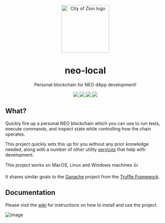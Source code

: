 <p align="center">
  <img
    src="http://res.cloudinary.com/vidsy/image/upload/v1503160820/CoZ_Icon_DARKBLUE_200x178px_oq0gxm.png"
    width="150px"
    alt="City of Zion logo">
</p>

<h1 align="center">neo-local</h1>

<p align="center">
  Personal blockchain for NEO dApp development!
</p>

<p align="center">
  <a href="https://github.com/CityOfZion/neo-local/releases">
    <img src="https://img.shields.io/github/release/CityOfZion/neo-local.svg?style=for-the-badge">
  </a>
  <a href="https://travis-ci.org/CityOfZion/neo-local">
    <img src="https://img.shields.io/travis/CityOfZion/neo-local/master.svg?style=for-the-badge">
  </a>
  <a href="https://github.com/CityOfZion/neo-local/commits/master">
    <img src="https://img.shields.io/github/last-commit/CityOfZion/neo-local.svg?style=for-the-badge">
  </a>
  <a href="https://github.com/CityOfZion/neo-local/wiki">
    <img src="https://img.shields.io/badge/docs-wiki-blue.svg?style=for-the-badge">
  </a>
</p>

## What?

Quickly fire up a personal NEO blockchain which you can use to run tests, 
execute commands, and inspect state while controlling how the chain operates.

This project quickly sets this up for you without any prior knowledge needed, 
along with a number of other utility 
[services](https://github.com/CityOfZion/neo-local/wiki#services) that help with 
development.

This project works on MacOS, Linux and Windows machines 👍

It shares similar goals to the [Ganache](https://truffleframework.com/ganache) 
project from the [Truffle Framework](https://truffleframework.com/ganache). 

## Documentation

Please visit the [wiki](https://github.com/CityOfZion/neo-local/wiki) for 
instructions on how to install and use the project.

![image](https://user-images.githubusercontent.com/2796074/36632958-9247f8ba-198d-11e8-8055-f096141902d9.png)
